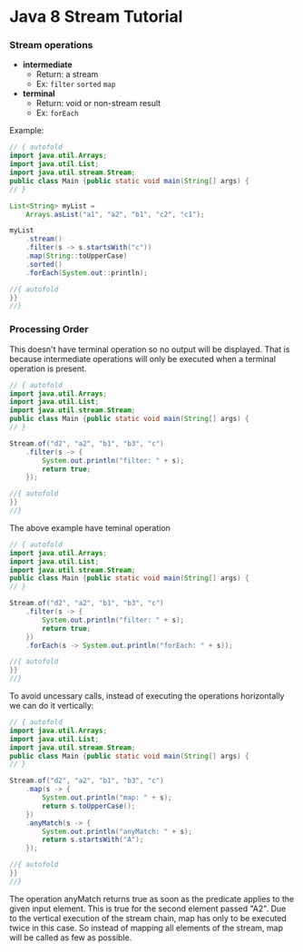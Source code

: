 # Java 8 Stream Tutorial

### Stream operations

* **intermediate**
  * Return: a stream
  * Ex: `filter` `sorted` `map`
* **terminal** 
  * Return: void or non-stream result
  * Ex: `forEach`


Example:

```java runnable
// { autofold
import java.util.Arrays;
import java.util.List;
import java.util.stream.Stream;
public class Main {public static void main(String[] args) {
// }

List<String> myList =
    Arrays.asList("a1", "a2", "b1", "c2", "c1");

myList
    .stream()
    .filter(s -> s.startsWith("c"))
    .map(String::toUpperCase)
    .sorted()
    .forEach(System.out::println);

//{ autofold
}}
//}
```

### Processing Order

This doesn't have terminal operation so no output will be displayed.
That is because intermediate operations will only be executed when a terminal operation is present.

```java runnable
// { autofold
import java.util.Arrays;
import java.util.List;
import java.util.stream.Stream;
public class Main {public static void main(String[] args) {
// }

Stream.of("d2", "a2", "b1", "b3", "c")
    .filter(s -> {
        System.out.println("filter: " + s);
        return true;
    });

//{ autofold
}}
//}
```

The above example have teminal operation

```java runnable
// { autofold
import java.util.Arrays;
import java.util.List;
import java.util.stream.Stream;
public class Main {public static void main(String[] args) {
// }

Stream.of("d2", "a2", "b1", "b3", "c")
    .filter(s -> {
        System.out.println("filter: " + s);
        return true;
    })
    .forEach(s -> System.out.println("forEach: " + s));

//{ autofold
}}
//}
```

To avoid uncessary calls, instead of executing the operations horizontally we can do it vertically:
```java runnable
// { autofold
import java.util.Arrays;
import java.util.List;
import java.util.stream.Stream;
public class Main {public static void main(String[] args) {
// }

Stream.of("d2", "a2", "b1", "b3", "c")
    .map(s -> {
        System.out.println("map: " + s);
        return s.toUpperCase();
    })
    .anyMatch(s -> {
        System.out.println("anyMatch: " + s);
        return s.startsWith("A");
    });

//{ autofold
}}
//}
```

The operation anyMatch returns true as soon as the predicate applies to the given input element. This is true for the second element passed "A2". Due to the vertical execution of the stream chain, map has only to be executed twice in this case. So instead of mapping all elements of the stream, map will be called as few as possible.
